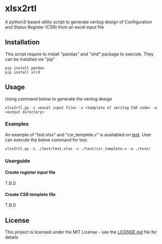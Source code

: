 # xlsx2rtl

A python3-based utility script to generate verilog design of Configuration and Status Register (CSR) from an excel input file

## Installation

This script require to install "pandas" and "xlrd" package to execute. They can be installed via "pip"

```
pip install pandas
pip install xlrd
```

## Usage

Using command below to generate the verilog design 

```
xlsx2rtl.py -i <excel input file> -v <templete of verilog CSR code> -o <output directory>
```

### Examples

An example of "test.xlsx" and "csr_templete.v" is availabled on [test](https://github.com/nguyentheman/xlsx2rtl/tree/master/test). User can execute the below command for test.

``` 
xlsx2rtl.py -i ./test/test.xlsx -v ./test/csr_templete.v -o ./test/
```

### Userguide

#### Create register input file

T.B.D

#### Create CSR templete file

T.B.D


## License

This project is licensed under the MIT License - see the [LICENSE.md](https://github.com/nguyentheman/xlsx2rtl/blob/master/README.md) file for details

